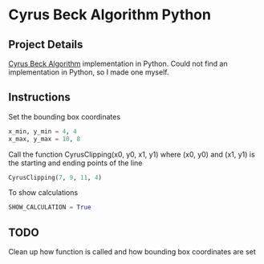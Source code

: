 # Cyrus Beck Algorithm Python

## Project Details

[Cyrus Beck Algorithm](https://en.wikipedia.org/wiki/Cyrus%E2%80%93Beck_algorithm) implementation in Python. Could not find an implementation in Python, so I made one myself.

## Instructions

Set the bounding box coordinates

```python
x_min, y_min = 4, 4
x_max, y_max = 10, 8
```

Call the function CyrusClipping(x0, y0, x1, y1) where (x0, y0) and (x1, y1) is the starting and ending points of the line

```python
CyrusClipping(7, 9, 11, 4)
```

To show calculations

```python
SHOW_CALCULATION = True
```

## TODO

Clean up how function is called and how bounding box coordinates are set